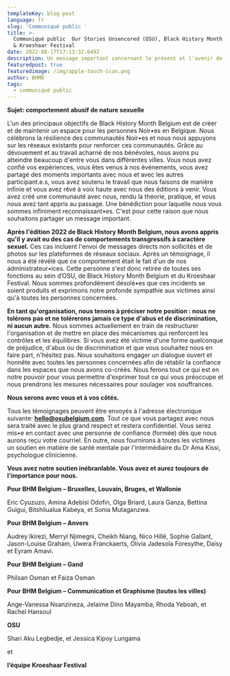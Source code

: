 ```yaml
---
templateKey: blog-post
language: fr
slug: 'Communiqué public '
title: >-
  Communiqué public  Our Stories Unsencored (OSU), Black History Month Belgium,
  & Kroeshaar Festival
date: 2022-08-17T17:13:32.649Z
description: Un message important concernant le présent et l'avenir de BHMB
featuredpost: true
featuredimage: /img/apple-touch-icon.png
author: BHMB
tags:
  - communiqué public
---
```

**Sujet: comportement abusif de nature sexuelle**



L'un des principaux objectifs de Black History Month Belgium est de créer et de maintenir un espace pour les personnes Noir•es en Belgique. Nous célébrons la résilience des communautés Noir•es et nous nous appuyons sur les réseaux existants pour renforcer ces communautés. Grâce au dévouement et au travail acharné de nos bénévoles, nous avons pu atteindre beaucoup d'entre vous dans différentes villes. Vous nous avez confié vos expériences, vous êtes venus à nos événements, vous avez partagé des moments importants avec nous et avec les autres participant.e.s, vous avez soutenu le travail que nous faisons de manière infinie et vous avez rêvé à voix haute avec nous des éditions à venir. Vous avez créé une communauté avec nous, rendu la théorie, pratique, et vous nous avez tant appris au passage. Une bénédiction pour laquelle nous vous sommes infiniment reconnaissant•es. C'est pour cette raison que nous souhaitons partager un message important. 



**Après l'édition 2022 de Black History Month Belgium, nous avons appris qu'il y avait eu des cas de comportements transgressifs à caractère sexuel.** Ces cas incluent l'envoi de messages directs non sollicités et de photos sur les plateformes de réseaux sociaux. Après un témoignage, il nous a été révélé que ce comportement était le fait d'un de nos administrateur•ices. Cette personne s'est donc retirée de toutes ses fonctions au sein d’OSU, de Black History Month Belgium et du Kroeshaar Festival. Nous sommes profondément désolé•es que ces incidents se soient produits et exprimons notre profonde sympathie aux victimes ainsi qu'à toutes les personnes concernées. 



**En tant qu'organisation, nous tenons à préciser notre position : nous ne tolérons pas et ne tolérerons jamais ce type d'abus et de discrimination, ni aucun autre.** Nous sommes actuellement en train de restructurer l'organisation et de mettre en place des mécanismes qui renforcent les contrôles et les équilibres. Si vous avez été victime d'une forme quelconque de préjudice, d'abus ou de discrimination et que vous souhaitez nous en faire part, n'hésitez pas. Nous souhaitons engager un dialogue ouvert et honnête avec toutes les personnes concernées afin de rétablir la confiance dans les espaces que nous avons co-créés. Nous ferons tout ce qui est en notre pouvoir pour vous permettre d'exprimer tout ce qui vous préoccupe et nous prendrons les mesures nécessaires pour soulager vos souffrances. 

**Nous serons avec vous et à vos côtés.** 



Tous les témoignages peuvent être envoyés à l'adresse électronique suivante: **hello@osubelgium.com**. Tout ce que vous partagez avec nous sera traité avec le plus grand respect et restera confidentiel. Vous serez mis•e en contact avec une personne de confiance (formée) dès que nous aurons reçu votre courriel. En outre, nous fournirons à toutes les victimes un soutien en matière de santé mentale par l'intermédiaire du Dr Ama Kissi, psychologue clinicienne. 



**Vous avez notre soutien inébranlable. Vous avez et aurez toujours de l'importance pour nous.**



**Pour BHM Belgium – Bruxelles, Louvain, Bruges, et Wallonie**

Eric Cyuzuzo, Amina Adebisi Odofin, Olga Briard, Laura Ganza, Bettina Guigui, Bitshilualua Kabeya, et Sonia Mutaganzwa. 



**Pour BHM Belgium – Anvers** 

Audrey Ikirezi, Merryl Njimegni, Cheikh Niang, Nico Hillé, Sophie Gallant, Jason-Louise Graham, Uwera Franckaerts, Olivia Jadesola Foresythe, Daisy et Eyram Amavi.



**Pour BHM Belgium – Gand** 

Philsan Osman et Faiza Osman 



**Pour BHM Belgium – Communication et Graphisme (toutes les villes)**

Ange-Vanessa Nsanzineza, Jelaime Dino Mayamba, Rhoda Yeboah, et Rachel Hansoul



**OSU**

Shari Aku Legbedje, et Jessica Kipoy Lungama 



et



**l’équipe Kroeshaar Festival**
